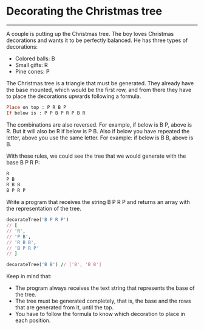 # Decorating the Christmas tree

---

A couple is putting up the Christmas tree. The boy loves Christmas decorations and wants it to be perfectly balanced. He has three types of decorations:

- Colored balls: B
- Small gifts: R
- Pine cones: P

The Christmas tree is a triangle that must be generated. They already have the base mounted, which would be the first row, and from there they have to place the decorations upwards following a formula.

```ruby
Place on top : P R B P
If below is : P P B P R P B R
```

The combinations are also reversed. For example, if below is B P, above is R. But it will also be R if below is P B. Also if below you have repeated the letter, above you use the same letter. For example: if below is B B, above is B.

With these rules, we could see the tree that we would generate with the base B P R P:

```ruby
R
P B
R B B
B P R P
```

Write a program that receives the string B P R P and returns an array with the representation of the tree.

```ruby
decorateTree('B P R P')
// [
// 'R',
// 'P B',
// 'R B B',
// 'B P R P'
// ]

decorateTree('B B') // ['B', 'B B']
```

Keep in mind that:

- The program always receives the text string that represents the base of the tree.
- The tree must be generated completely, that is, the base and the rows that are generated from it, until the top.
- You have to follow the formula to know which decoration to place in each position.
